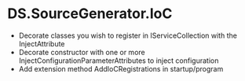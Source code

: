 # DS.SourceGenerator.IoC

* Decorate classes you wish to register in IServiceCollection with the InjectAttribute
* Decorate constructor with one or more InjectConfigurationParameterAttributes to inject configuration
* Add extension method AddIoCRegistrations in startup/program
